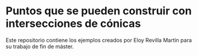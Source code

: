 # Puntos que se pueden construir con intersecciones de cónicas

Este repositorio contiene los ejemplos creados por Eloy Revilla Martín para su trabajo de fin de máster.
